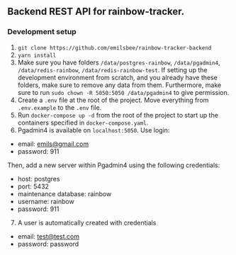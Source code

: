 ## Backend REST API for rainbow-tracker.

### Development setup
1. `git clone https://github.com/emilsbee/rainbow-tracker-backend`
2. `yarn install`
3. Make sure you have folders `/data/postgres-rainbow`, `/data/pgadmin4`, `/data/redis-rainbow`, `/data/redis-rainbow-test`. If setting up
   the development environment from scratch, and you already have these folders, make sure to remove any data from them. 
   Furthermore, make sure to run `sudo chown -R 5050:5050 /data/pgadmin4` to give permission.
4. Create a `.env` file at the root of the project. Move everything from `.env.example` to the `.env` file.
5. Run `docker-compose up -d` from the root of the project to start up the containers specified in `docker-compose.yaml`.
6. Pgadmin4 is available on `localhost:5050`. Use login: 
- email: emils@gmail.com
- password: 911    
        
Then, add a new server within Pgadmin4 using the following credentials:
- host: postgres
- port: 5432
- maintenance database: rainbow
- username: rainbow
- password: 911

7. A user is automatically created with credentials
- email: test@test.com
- password: password